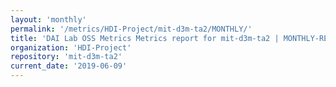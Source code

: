 ```yaml
---
layout: 'monthly'
permalink: '/metrics/HDI-Project/mit-d3m-ta2/MONTHLY/'
title: 'DAI Lab OSS Metrics Metrics report for mit-d3m-ta2 | MONTHLY-REPORT-2019-06-09'
organization: 'HDI-Project'
repository: 'mit-d3m-ta2'
current_date: '2019-06-09'
---
```

